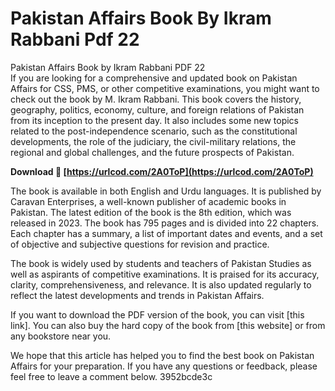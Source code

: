 # Pakistan Affairs Book By Ikram Rabbani Pdf 22
 
 Pakistan Affairs Book by Ikram Rabbani PDF 22     
If you are looking for a comprehensive and updated book on Pakistan Affairs for CSS, PMS, or other competitive examinations, you might want to check out the book by M. Ikram Rabbani. This book covers the history, geography, politics, economy, culture, and foreign relations of Pakistan from its inception to the present day. It also includes some new topics related to the post-independence scenario, such as the constitutional developments, the role of the judiciary, the civil-military relations, the regional and global challenges, and the future prospects of Pakistan.
 
**Download 🌟 [https://urlcod.com/2A0ToP](https://urlcod.com/2A0ToP)**


     
The book is available in both English and Urdu languages. It is published by Caravan Enterprises, a well-known publisher of academic books in Pakistan. The latest edition of the book is the 8th edition, which was released in 2023. The book has 795 pages and is divided into 22 chapters. Each chapter has a summary, a list of important dates and events, and a set of objective and subjective questions for revision and practice.
     
The book is widely used by students and teachers of Pakistan Studies as well as aspirants of competitive examinations. It is praised for its accuracy, clarity, comprehensiveness, and relevance. It is also updated regularly to reflect the latest developments and trends in Pakistan Affairs.

If you want to download the PDF version of the book, you can visit [this link]. You can also buy the hard copy of the book from [this website] or from any bookstore near you.
     
We hope that this article has helped you to find the best book on Pakistan Affairs for your preparation. If you have any questions or feedback, please feel free to leave a comment below.
 3952bcde3c
 
